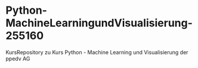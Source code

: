 # Python-MachineLearningundVisualisierung-255160
KursRepository zu Kurs Python - Machine Learning und Visualisierung der ppedv AG
